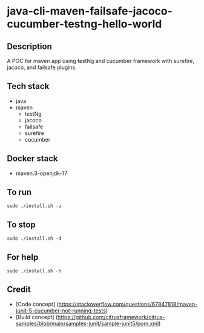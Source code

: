 # java-cli-maven-failsafe-jacoco-cucumber-testng-hello-world

## Description
A POC for maven app using testNg
and cucumber framework with surefire,
jacoco, and failsafe plugins.

## Tech stack
- java
- maven
  - testNg
  - jacoco
  - failsafe
  - surefire
  - cucumber

## Docker stack
- maven:3-openjdk-17

## To run
`sudo ./install.sh -u`

## To stop
`sudo ./install.sh -d`

## For help
`sudo ./install.sh -h`

## Credit
- [Code concept] (https://stackoverflow.com/questions/67847818/maven-junit-5-cucumber-not-running-tests)
- [Build concept] (https://github.com/citrusframework/citrus-samples/blob/main/samples-junit/sample-junit5/pom.xml)
